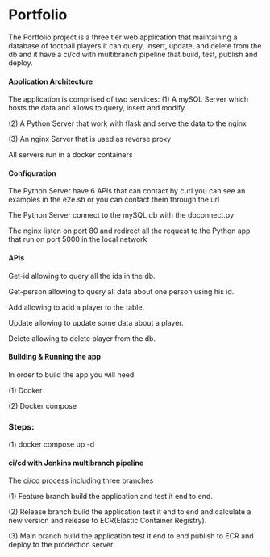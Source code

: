 Portfolio
===

The Portfolio project is a three tier web application that maintaining a database of football players it can query, insert, update, and delete from the db and it have a ci/cd with multibranch pipeline that build, test, publish and deploy.

#### Application Architecture
The application is comprised of two services:
(1) A mySQL Server which hosts the data and allows to query, insert and modify.

(2) A Python Server that work with flask and serve the data to the nginx

(3) An nginx Server that is used as reverse proxy

All servers run in a docker containers

#### Configuration

The Python Server have 6 APIs that can contact by curl you can see an examples in the e2e.sh or you can contact them through the url

The Python Server connect to the mySQL db with the dbconnect.py

The nginx listen on port 80 and redirect all the request to the Python app that run on port 5000 in the local network

#### APIs
Get-id allowing to query all the ids in the db.

Get-person allowing to query all data about one person using his id.

Add allowing to add a player to the table.

Update allowing to update some data about a player.

Delete allowing to delete player from the db.


#### Building & Running the app
In order to build the app you will need:

(1) Docker

(2) Docker compose

### Steps:

(1) docker compose up -d


#### ci/cd with Jenkins multibranch pipeline
The ci/cd process including three branches

(1) Feature branch build the application and test it end to end.

(2) Release branch build the application test it end to end and calculate a new version and release to ECR(Elastic Container Registry).

(3) Main branch build the application test it end to end publish to ECR and deploy to the prodection server.